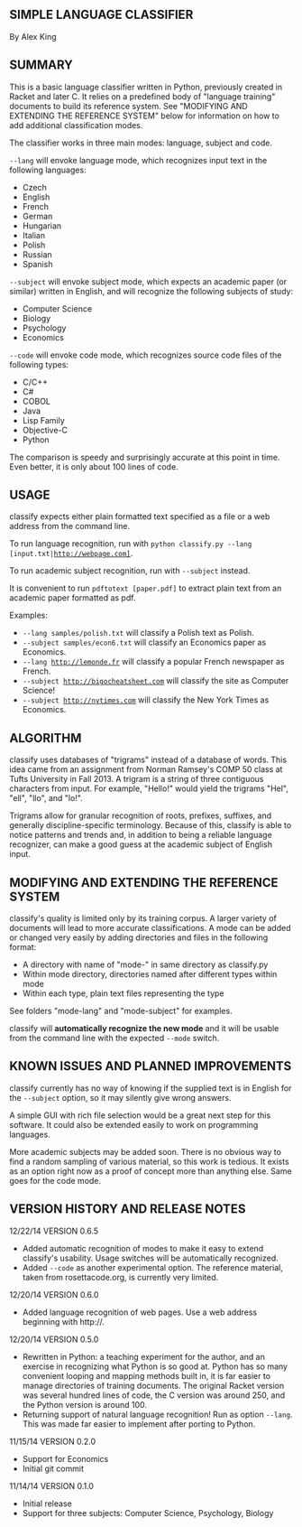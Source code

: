 SIMPLE LANGUAGE CLASSIFIER
--------------------------
By Alex King


SUMMARY
-------

This is a basic language classifier written in Python, previously created in
Racket and later C. It relies on a predefined body of "language training" 
documents to build its reference system. See "MODIFYING AND EXTENDING THE 
REFERENCE SYSTEM" below for information on how to add additional classification
modes.

The classifier works in three main modes: language, subject and code.

<code>--lang</code> will envoke language mode, which recognizes input text in the following
languages:
  - Czech
  - English
  - French
  - German
  - Hungarian
  - Italian
  - Polish
  - Russian
  - Spanish

<code>--subject</code> will envoke subject mode, which expects an academic paper (or similar)
written in English, and will recognize the following subjects of study:
  - Computer Science
  - Biology
  - Psychology
  - Economics

<code>--code</code> will envoke code mode, which recognizes source code files
of the following types:
  - C/C++
  - C#
  - COBOL
  - Java
  - Lisp Family
  - Objective-C
  - Python

The comparison is speedy and surprisingly accurate at this point in time. Even
better, it is only about 100 lines of code.


USAGE
-----

classify expects either plain formatted text specified as a file or a web address
from the command line.

To run language recognition, run with <code>python classify.py --lang [input.txt|http://webpage.com]</code>.

To run academic subject recognition, run with <code>--subject</code> instead.

It is convenient to run <code>pdftotext [paper.pdf]</code> to extract plain text from an
academic paper formatted as pdf.

Examples:

  - <code>--lang samples/polish.txt</code> will classify a Polish text as Polish.
  - <code>--subject samples/econ6.txt</code> will classify an Economics paper as Economics.
  - <code>--lang http://lemonde.fr</code> will classify a popular French newspaper
  as French.
  - <code>--subject http://bigocheatsheet.com</code> will classify the site as Computer Science!
  - <code>--subject http://nytimes.com</code> will classify the New York Times as Economics.


ALGORITHM
---------

classify uses databases of "trigrams" instead of a database of words. This idea
came from an assignment from Norman Ramsey's COMP 50 class at Tufts University
in Fall 2013. A trigram is a string of three contiguous characters from input.
For example, "Hello!" would yield the trigrams "Hel", "ell", "llo", and "lo!".

Trigrams allow for granular recognition of roots, prefixes, suffixes, and
generally discipline-specific terminology. Because of this, classify is able
to notice patterns and trends and, in addition to being a reliable language
recognizer, can make a good guess at the academic subject of English input.


MODIFYING AND EXTENDING THE REFERENCE SYSTEM
--------------------------------------------

classify's quality is limited only by its training corpus. A larger variety of
documents will lead to more accurate classifications. A mode can be added or
changed very easily by adding directories and files in the following format:

  - A directory with name of "mode-<your-mode>" in same directory as classify.py 
  - Within mode directory, directories named after different types within mode
  - Within each type, plain text files representing the type

See folders "mode-lang" and "mode-subject" for examples.

classify will <b>automatically recognize the new mode</b> and it will be usable
from the command line with the expected <code>--mode</code> switch.


KNOWN ISSUES AND PLANNED IMPROVEMENTS
-------------------------------------

classify currently has no way of knowing if the supplied text is in English for
the <code>--subject</code> option, so it may silently give wrong answers.

A simple GUI with rich file selection would be a great next step for this
software. It could also be extended easily to work on programming languages.

More academic subjects may be added soon. There is no obvious way to find a 
random sampling of various material, so this work is tedious. It exists as an
option right now as a proof of concept more than anything else. Same goes for 
the code mode.


VERSION HISTORY AND RELEASE NOTES
---------------------------------

12/22/14 VERSION 0.6.5

  - Added automatic recognition of modes to make it easy to extend classify's
    usability. Usage switches will be automatically recognized.
  - Added <code>--code</code> as another experimental option. The reference 
    material, taken from rosettacode.org, is currently very limited.

12/20/14 VERSION 0.6.0

  - Added language recognition of web pages. Use a web address beginning with 
    http://.

12/20/14 VERSION 0.5.0

  - Rewritten in Python: a teaching experiment for the author, and an exercise
    in recognizing what Python is so good at. Python has so many convenient
    looping and mapping methods built in, it is far easier to manage directories
    of training documents. The original Racket version was several hundred lines
    of code, the C version was around 250, and the Python version is around 100.
  - Returning support of natural language recognition! Run as option <code>--lang</code>. 
    This was made far easier to implement after porting to Python.

11/15/14 VERSION 0.2.0

  - Support for Economics
  - Initial git commit

11/14/14 VERSION 0.1.0
  - Initial release
  - Support for three subjects: Computer Science, Psychology, Biology
